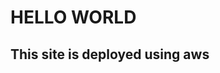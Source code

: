 <html>
  <head>
    <title>HELLO WORLD PROGRAM</title>
  </head>
  <body>
    <h1> HELLO WORLD </h1>
    <h2> This site is deployed using aws</h2>
  </body>
</html>
